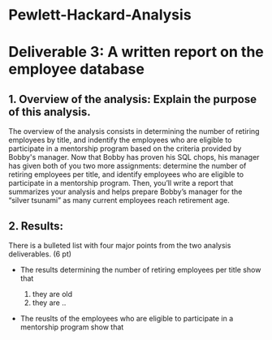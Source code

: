 # Pewlett-Hackard-Analysis

# Deliverable 3: A written report on the employee database

## 1. Overview of the analysis: Explain the purpose of this analysis.
The overview of the analysis consists in determining the number of retiring employees by title, and indentify the employees who are eligible to participate in a mentorship program based on the criteria provided by Bobby's manager. 
Now that Bobby has proven his SQL chops, his manager has given both of you two more assignments: determine the number of retiring employees per title, and identify employees who are eligible to participate in a mentorship program. Then, you’ll write a report that summarizes your analysis and helps prepare Bobby’s manager for the “silver tsunami” as many current employees reach retirement age.

## 2. Results:
There is a bulleted list with four major points from the two analysis deliverables. (6 pt)
* The results determining the number of retiring employees per title show that 
  1. they are old 
  2. they are ..

* The reuslts of the employees who are eligible to participate in a mentorship program show that 
